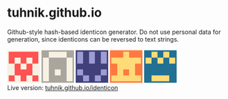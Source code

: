 # tuhnik.github.io

Github-style hash-based identicon generator. Do not use personal data for generation, since identicons can be reversed to text strings.
<br>
<br>
<img src="https://github.com/tuhnik/tuhnik.github.io/blob/master/identicon/img/1.png" width="75">
<img src="https://github.com/tuhnik/tuhnik.github.io/blob/master/identicon/img/2.png" width="75">
<img src="https://github.com/tuhnik/tuhnik.github.io/blob/master/identicon/img/3.png" width="75">
<img src="https://github.com/tuhnik/tuhnik.github.io/blob/master/identicon/img/4.png" width="75">
<img src="https://github.com/tuhnik/tuhnik.github.io/blob/master/identicon/img/5.png" width="75">
<br>
Live version: [tuhnik.github.io/identicon](https://tuhnik.github.io/identicon/)

